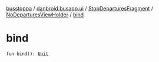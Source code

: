 [busstoppa](../../../index.md) / [danbroid.busapp.ui](../../index.md) / [StopDeparturesFragment](../index.md) / [NoDeparturesViewHolder](index.md) / [bind](./bind.md)

# bind

`fun bind(): `[`Unit`](https://kotlinlang.org/api/latest/jvm/stdlib/kotlin/-unit/index.html)